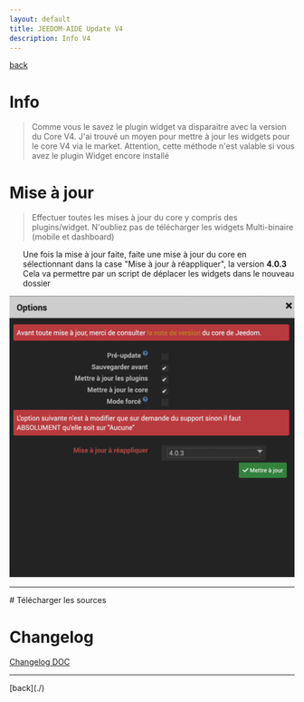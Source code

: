 ```yaml
---
layout: default
title: JEEDOM-AIDE Update V4
description: Info V4
---
```

[back](./)
# Info
<blockquote>
Comme vous le savez le plugin widget va disparaitre avec la version du Core V4. J'ai trouvé un moyen pour mettre à jour les widgets pour le core V4 via le market.
Attention, cette méthode n'est valable si vous avez le plugin Widget encore installé

</blockquote>

# Mise à jour
<blockquote>
Effectuer toutes les mises à jour du core y compris des plugins/widget. N'oubliez pas de télécharger les widgets Multi-binaire (mobile et dashboard)
</blockquote>
<ul>
Une fois la mise à jour faite, faite une mise à jour du core en sélectionnant dans la case "Mise à jour à réappliquer", la version <b>4.0.3</b>
Cela va permettre par un script de déplacer les widgets dans le nouveau dossier

</ul>

<p><img src="../img/AIDE_V4_UPDATE.png" alt="Fenêtre MOD Core" /></p>

<hr />
# Télécharger les sources

# Changelog
<a href="https://github.com/JEALG/JEEDOM-Widget_JAG-doc/commits/master">Changelog DOC</a>

<hr />
[back](./)
